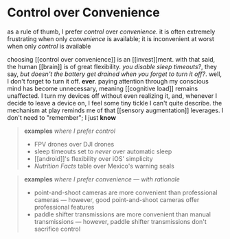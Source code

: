 # Control over Convenience

as a rule of thumb, I prefer _control_ over _convenience_. it is often extremely frustrating when only _convenience_ is available; it is inconvenient at worst when only _control_ is available

choosing [[control over convenience]] is an [[invest]]ment. with that said, the human [[brain]] is of great flexibility. _you disable sleep timeouts?_, they say, _but doesn't the battery get drained when you forget to turn it off?_. well, I don't forget to turn it off. **ever**. paying attention through my conscious mind has become unnecessary, meaning [[cognitive load]] remains unaffected. I turn my devices off without even realizing it, and, whenever I decide to leave a device on, I feel some tiny tickle I can't quite describe. the mechanism at play reminds me of that [[sensory augmentation]] leverages. I don't need to "remember"; I just **know**

> **examples** _where I prefer control_
>
> - FPV drones over DJI drones
> - sleep timeouts set to _never_ over automatic sleep
> - [[android]]'s flexibility over iOS' simplicity
> - _Nutrition Facts_ table over Mexico's warning seals

> **examples** _where I prefer convenience &mdash; with rationale_
>
> - point-and-shoot cameras are more convenient than professional cameras &mdash; however, good point-and-shoot cameras offer professional features
> - paddle shifter transmissions are more convenient than manual transmissions &mdash; however, paddle shifter transmissions don't sacrifice control
